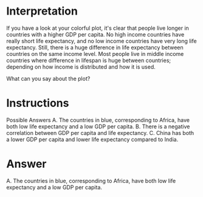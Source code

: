 # Interpretation
If you have a look at your colorful plot, it's clear that people live longer in countries with a higher GDP per capita. No high income countries have really short life expectancy, and no low income countries have very long life expectancy. Still, there is a huge difference in life expectancy between countries on the same income level. Most people live in middle income countries where difference in lifespan is huge between countries; depending on how income is distributed and how it is used.

What can you say about the plot?

# Instructions

Possible Answers
A. The countries in blue, corresponding to Africa, have both low life expectancy and a low GDP per capita.
B. There is a negative correlation between GDP per capita and life expectancy.
C. China has both a lower GDP per capita and lower life expectancy compared to India.

# Answer
A. The countries in blue, corresponding to Africa, have both low life expectancy and a low GDP per capita.

